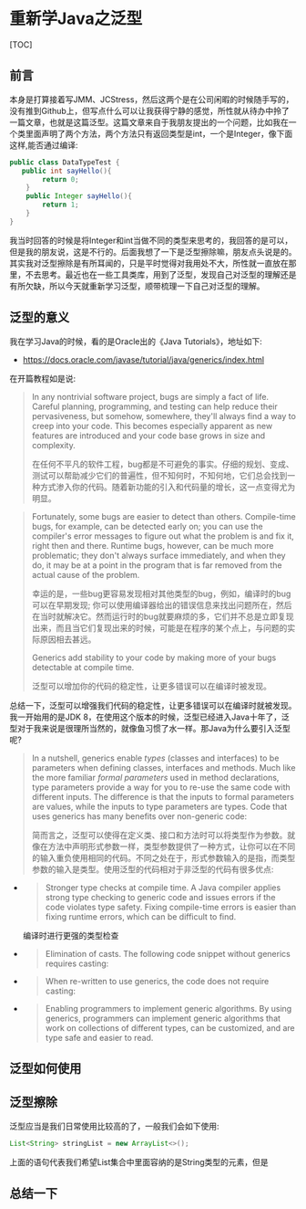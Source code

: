 # 重新学Java之泛型

[TOC]

## 前言

本身是打算接着写JMM、JCStress，然后这两个是在公司闲暇的时候随手写的，没有推到Github上，但写点什么可以让我获得宁静的感觉，所性就从待办中拎了一篇文章，也就是这篇泛型。这篇文章来自于我朋友提出的一个问题，比如我在一个类里面声明了两个方法，两个方法只有返回类型是int，一个是Integer，像下面这样,能否通过编译: 

```java
public class DataTypeTest {    
   public int sayHello(){
        return 0;
    }
    public Integer sayHello(){
        return 1;
    }
}
```

我当时回答的时候是将Integer和int当做不同的类型来思考的，我回答的是可以，但是我的朋友说，这是不行的。后面我想了一下是泛型擦除嘛，朋友点头说是的。其实我对泛型擦除是有所耳闻的，只是平时觉得对我用处不大，所性就一直放在那里，不去思考。最近也在一些工具类库，用到了泛型，发现自己对泛型的理解还是有所欠缺，所以今天就重新学习泛型，顺带梳理一下自己对泛型的理解。

## 泛型的意义

我在学习Java的时候，看的是Oracle出的《Java Tutorials》，地址如下:

- https://docs.oracle.com/javase/tutorial/java/generics/index.html

在开篇教程如是说:

> In any nontrivial software project, bugs are simply a fact of life. Careful planning, programming, and testing can help reduce their pervasiveness, but somehow, somewhere, they'll always find a way to creep into your code. This becomes especially apparent as new features are introduced and your code base grows in size and complexity.
>
> 在任何不平凡的软件工程，bug都是不可避免的事实。仔细的规划、变成、测试可以帮助减少它们的普遍性，但不知何时，不知何地，它们总会找到一种方式渗入你的代码。随着新功能的引入和代码量的增长，这一点变得尤为明显。

> Fortunately, some bugs are easier to detect than others. Compile-time bugs, for example, can be detected early on; you can use the compiler's error messages to figure out what the problem is and fix it, right then and there. Runtime bugs, however, can be much more problematic; they don't always surface immediately, and when they do, it may be at a point in the program that is far removed from the actual cause of the problem.
>
> 幸运的是，一些bug更容易发现相对其他类型的bug，例如，编译时的bug可以在早期发现; 你可以使用编译器给出的错误信息来找出问题所在，然后在当时就解决它。然而运行时的bug就要麻烦的多，它们并不总是立即复现出来，而且当它们复现出来的时候，可能是在程序的某个点上，与问题的实际原因相去甚远。
>
> Generics add stability to your code by making more of your bugs detectable at compile time. 
>
> 泛型可以增加你的代码的稳定性，让更多错误可以在编译时被发现。

总结一下，泛型可以增强我们代码的稳定性，让更多错误可以在编译时就被发现。我一开始用的是JDK 8，在使用这个版本的时候，泛型已经进入Java十年了，泛型对于我来说是很理所当然的，就像鱼习惯了水一样。那Java为什么要引入泛型呢? 

> In a nutshell, generics enable *types* (classes and interfaces) to be parameters when defining classes, interfaces and methods. Much like the more familiar *formal parameters* used in method declarations, type parameters provide a way for you to re-use the same code with different inputs. The difference is that the inputs to formal parameters are values, while the inputs to type parameters are types. Code that uses generics has many  benefits over non-generic code:
>
> 简而言之，泛型可以使得在定义类、接口和方法时可以将类型作为参数。就像在方法中声明形式参数一样，类型参数提供了一种方式，让你可以在不同的输入重负使用相同的代码。不同之处在于，形式参数输入的是指，而类型参数的输入是类型。使用泛型的代码相对于非泛型的代码有很多优点:

- > Stronger type checks at compile time. A Java compiler applies strong type checking to generic code and issues errors if the code violates type safety. Fixing compile-time errors is easier than fixing runtime errors, which can be difficult to find.

  编译时进行更强的类型检查

- > Elimination of casts.
  > The following code snippet without generics requires casting:

- > When re-written to use generics, the code does not require casting:

- > Enabling programmers to implement generic algorithms. By using generics, programmers can implement generic algorithms that work on collections of different types, can be customized, and are type safe and easier to read.

##  泛型如何使用



## 泛型擦除

泛型应当是我们日常使用比较高的了，一般我们会如下使用: 

```java
List<String> stringList = new ArrayList<>();
```

上面的语句代表我们希望List集合中里面容纳的是String类型的元素，但是





## 总结一下

